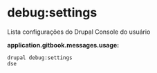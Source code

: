 # debug:settings
Lista configurações do Drupal Console do usuário

**application.gitbook.messages.usage:**
```
drupal debug:settings
dse
```
